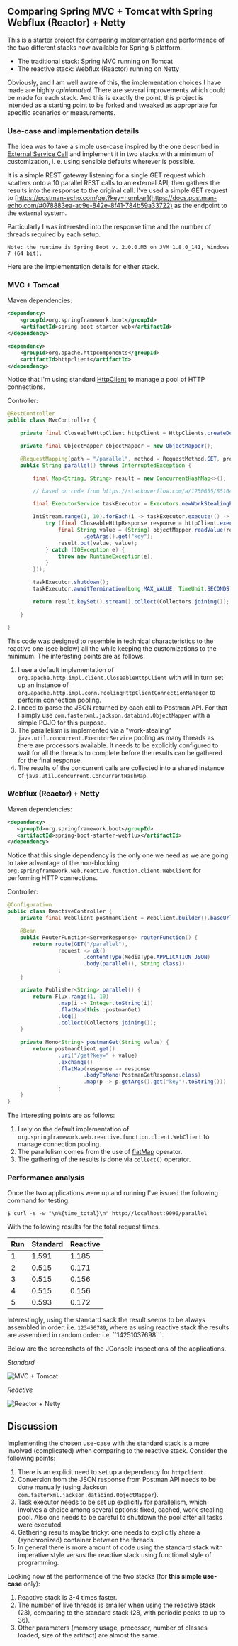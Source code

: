 ## Comparing Spring MVC + Tomcat with Spring Webflux (Reactor) + Netty

This is a starter project for comparing implementation and performance of the two different stacks now available 
for Spring 5 platform.
 
 * The traditional stack: Spring MVC running on Tomcat
 * The reactive stack: Webflux (Reactor) running on Netty
 
Obviously, and I am well aware of this, the implementation choices I have made are highly _opinionated_. There are several
improvements which could be made for each stack. And this is exactly the point, this project is intended as a starting point
to be forked and tweaked as appropriate for specific scenarios or measurements. 
 
### Use-case and implementation details 
 
The idea was to take a simple use-case inspired by the one described in
[External Service Call](https://spring.io/blog/2016/06/07/notes-on-reactive-programming-part-i-the-reactive-landscape) and
implement it in two stacks with a minimum of customization, i. e. using sensible defaults wherever is possible.

It is a simple REST gateway listening for a single GET request which scatters onto a 10 parallel REST calls to an external API,
then gathers the results into the response to the original call.
I've used a simple GET request to [https://postman-echo.com/get?key=number](https://docs.postman-echo.com/#078883ea-ac9e-842e-8f41-784b59a33722)
as the endpoint to the external system.

Particularly I was interested into the response time and the number of threads required by each setup.

````text
Note: the runtime is Spring Boot v. 2.0.0.M3 on JVM 1.8.0_141, Windows 7 (64 bit).  
````

Here are the implementation details for either stack.

### MVC + Tomcat

Maven dependencies: 

````xml
<dependency>
    <groupId>org.springframework.boot</groupId>
    <artifactId>spring-boot-starter-web</artifactId>
</dependency>

<dependency>
    <groupId>org.apache.httpcomponents</groupId>
    <artifactId>httpclient</artifactId>
</dependency>
````
Notice that I'm using standard [HttpClient](https://hc.apache.org/httpcomponents-client-ga/) to manage a pool of HTTP connections.

Controller:

````java
@RestController
public class MvcController {

    private final CloseableHttpClient httpClient = HttpClients.createDefault();

    private final ObjectMapper objectMapper = new ObjectMapper();

    @RequestMapping(path = "/parallel", method = RequestMethod.GET, produces = MediaType.TEXT_PLAIN_VALUE)
    public String parallel() throws InterruptedException {

        final Map<String, String> result = new ConcurrentHashMap<>();

        // based on code from https://stackoverflow.com/a/1250655/8516495

        final ExecutorService taskExecutor = Executors.newWorkStealingPool();

        IntStream.range(1, 10).forEach(i -> taskExecutor.execute(() -> {
            try (final CloseableHttpResponse response = httpClient.execute(new HttpGet("https://postman-echo.com/get?key=" + i))) {
                final String value = (String) objectMapper.readValue(response.getEntity().getContent(), PostmanGetResponse.class)
                        .getArgs().get("key");
                result.put(value, value);
            } catch (IOException e) {
                throw new RuntimeException(e);
            }
        }));

        taskExecutor.shutdown();
        taskExecutor.awaitTermination(Long.MAX_VALUE, TimeUnit.SECONDS);

        return result.keySet().stream().collect(Collectors.joining());

    }

}
````

This code was designed to resemble in technical characteristics to the reactive one (see below) all the while keeping the
customizations to the minimum. The interesting points are as follows.
 
 1. I use a default implementation of ``org.apache.http.impl.client.CloseableHttpClient`` with will in turn set up an
 instance of ``org.apache.http.impl.conn.PoolingHttpClientConnectionManager`` to perform connection pooling.
 2. I need to parse the JSON returned by each call to Postman API. For that I simply use ``com.fasterxml.jackson.databind.ObjectMapper``
 with a simple POJO for this purpose.
 3. The parallelism is implemented via a "work-stealing" ``java.util.concurrent.ExecutorService`` pooling as many threads
 as there are processors available. It needs to be explicitly configured to wait for all the threads to complete before
 the results can be gathered for the final response.
 4. The results of the concurrent calls are collected into a shared instance of ``java.util.concurrent.ConcurrentHashMap``.
 
 ### Webflux (Reactor) + Netty
 
 Maven dependencies:
 
 ````xml
<dependency>
    <groupId>org.springframework.boot</groupId>
    <artifactId>spring-boot-starter-webflux</artifactId>
</dependency>
```` 

Notice that this single dependency is the only one we need as we are going to take advantage of the non-blocking
``org.springframework.web.reactive.function.client.WebClient`` for performing HTTP connections.

Controller:

````java
@Configuration
public class ReactiveController {
    private final WebClient postmanClient = WebClient.builder().baseUrl("https://postman-echo.com").build();

    @Bean
    public RouterFunction<ServerResponse> routerFunction() {
        return route(GET("/parallel"),
                request -> ok()
                        .contentType(MediaType.APPLICATION_JSON)
                        .body(parallel(), String.class))
                ;
    }

    private Publisher<String> parallel() {
        return Flux.range(1, 10)
                .map(i -> Integer.toString(i))
                .flatMap(this::postmanGet)
                .log()
                .collect(Collectors.joining());
    }

    private Mono<String> postmanGet(String value) {
        return postmanClient.get()
                .uri("/get?key=" + value)
                .exchange()
                .flatMap(response -> response
                        .bodyToMono(PostmanGetResponse.class)
                        .map(p -> p.getArgs().get("key").toString()))
                ;
    }
}
````

The interesting points are as follows:

1. I rely on the default implementation of ``org.springframework.web.reactive.function.client.WebClient`` to manage connection pooling.
2. The parallelism comes from the use of [flatMap](https://projectreactor.io/docs/core/release/api/reactor/core/publisher/Flux.html#flatMap-java.util.function.Function-)
operator.
3. The gathering of the results is done via ``collect()`` operator.

### Performance analysis

Once the two applications were up and running I've issued the following command for testing.

````console
$ curl -s -w "\n%{time_total}\n" http://localhost:9090/parallel
````

With the following results for the total request times.

|Run|Standard|Reactive|
|---|--------|--------|
| 1 | 1.591  | 1.185  |
| 2 | 0.515  | 0.171  |
| 3 | 0.515  | 0.156  |
| 4 | 0.515  | 0.156  |
| 5 | 0.593  | 0.172  |
  
Interestingly, using the standard sack the result seems to be always assembled in order: i.e. ``123456789``, where as using 
reactive stack the results are assembled in random order: i.e. ``14251037698```.

Below are the screenshots of the JConsole inspections of the applications.

_Standard_

![MVC + Tomcat](https://github.com/gushakov/reactor-compare/blob/master/standard.png)

_Reactive_

![Reactor + Netty](https://github.com/gushakov/reactor-compare/blob/master/reactive.png)


## Discussion

Implementing the chosen use-case with the standard stack is a more involved (complicated) when comparing to the reactive stack. 
Consider the following points:

 1. There is an explicit need to set up a dependency for ```httpclient```.
 2. Conversion from the JSON response from Postman API needs to be done manually (using Jackson ``com.fasterxml.jackson.databind.ObjectMapper``).
 3. Task executor needs to be set up explicitly for parallelism, which involves a choice among several options: fixed, cached, work-stealing pool.
 Also one needs to be careful to shutdown the pool after all tasks were executed.
 4. Gathering results maybe tricky: one needs to explicitly share a (synchronized) container between the threads.
 5. In general there is more amount of code using the standard stack with imperative style versus the reactive stack using functional style of programming.
 
Looking now at the performance of the two stacks (for **this simple use-case** only):

 1. Reactive stack is 3-4 times faster.
 2. The number of live threads is smaller when using the reactive stack (23), comparing to the standard stack (28, with periodic peaks to up to 36).
 3. Other parameters (memory usage, processor, number of classes loaded, size of the artifact) are almost the same. 